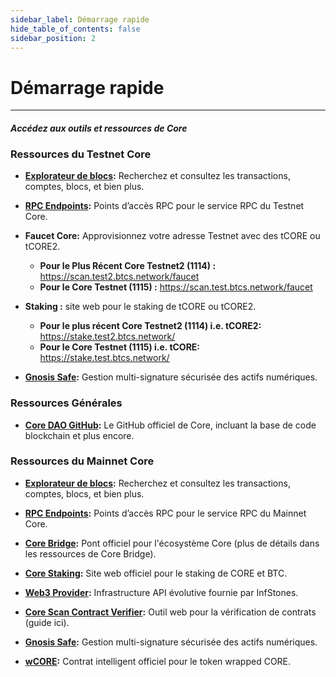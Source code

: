 ```yaml
---
sidebar_label: Démarrage rapide
hide_table_of_contents: false
sidebar_position: 2
---
```


# Démarrage rapide

---

#### _Accédez aux outils et ressources de Core_

### Ressources du Testnet Core

- **[Explorateur de blocs](https://scan.test.btcs.network/):** Recherchez et consultez les transactions, comptes, blocs, et bien plus.

- **[RPC Endpoints](https://chainlist.org/chain/1115):** Points d’accès RPC pour le service RPC du Testnet Core.

- **Faucet Core:** Approvisionnez votre adresse Testnet avec des tCORE ou tCORE2.
    - **Pour le Plus Récent Core Testnet2 (1114) :** https://scan.test2.btcs.network/faucet
    - **Pour le Core Testnet (1115) :** https://scan.test.btcs.network/faucet

- **Staking :** site web pour le staking de tCORE ou tCORE2.
    - **Pour le plus récent Core Testnet2 (1114) i.e. tCORE2:** https://stake.test2.btcs.network/
    - **Pour le Core Testnet (1115) i.e. tCORE:** https://stake.test.btcs.network/

- **[Gnosis Safe](https://safe.test.btcs.network/welcome):** Gestion multi-signature sécurisée des actifs numériques.

### Ressources Générales

- **[Core DAO GitHub](https://github.com/coredao-org):** Le GitHub officiel de Core, incluant la base de code blockchain et plus encore.

### Ressources du Mainnet Core

- **[Explorateur de blocs](https://scan.coredao.org/):** Recherchez et consultez les transactions, comptes, blocs, et bien plus.

- **[RPC Endpoints](https://chainlist.org/chain/1116):** Points d’accès RPC pour le service RPC du Mainnet Core.

- **[Core Bridge](https://bridge.coredao.org/):** Pont officiel pour l'écosystème Core (plus de détails dans les ressources de Core Bridge).

- **[Core Staking](https://stake.coredao.org/):** Site web officiel pour le staking de CORE et BTC.

- **[Web3 Provider](https://cloud.infstones.com/login):** Infrastructure API évolutive fournie par InfStones.

- **[Core Scan Contract Verifier](https://scan.coredao.org/verifyContract):** Outil web pour la vérification de contrats (guide ici).

- **[Gnosis Safe](https://safe.coredao.org/welcome):** Gestion multi-signature sécurisée des actifs numériques.

- **[wCORE](https://scan.coredao.org/address/0x191e94fa59739e188dce837f7f6978d84727ad01):** Contrat intelligent officiel pour le token wrapped CORE.
